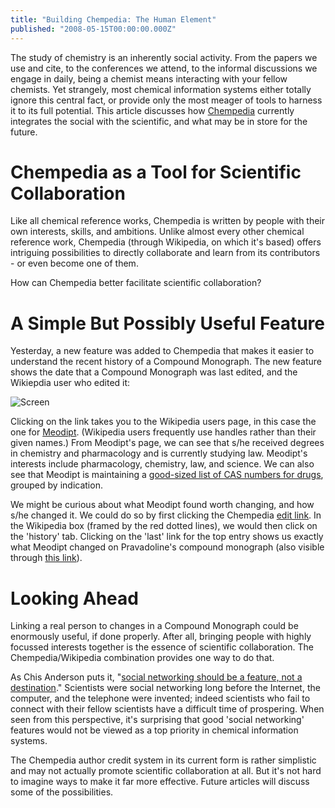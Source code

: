 ```yaml
---
title: "Building Chempedia: The Human Element"
published: "2008-05-15T00:00:00.000Z"
---
```


The study of chemistry is an inherently social activity. From the papers we use and cite, to the conferences we attend, to the informal discussions we engage in daily, being a chemist means interacting with your fellow chemists. Yet strangely, most chemical information systems either totally ignore this central fact, or provide only the most meager of tools to harness it to its full potential. This article discusses how [Chempedia](http://chempedia.com) currently integrates the social with the scientific, and what may be in store for the future.

# Chempedia as a Tool for Scientific Collaboration

Like all chemical reference works, Chempedia is written by people with their own interests, skills, and ambitions. Unlike almost every other chemical reference work, Chempedia (through Wikipedia, on which it's based) offers intriguing possibilities to directly collaborate and learn from its contributors - or even become one of them.

How can Chempedia better facilitate scientific collaboration?

# A Simple But Possibly Useful Feature

Yesterday, a new feature was added to Chempedia that makes it easier to understand the recent history of a Compound Monograph. The new feature shows the date that a Compound Monograph was last edited, and the Wikiepdia user who edited it:

![Screen](/images/posts/20080515/screen.png "Screen")

Clicking on the link takes you to the Wikipedia users page, in this case the one for [Meodipt](http://en.wikipedia.org/wiki/User:Meodipt). (Wikipedia users frequently use handles rather than their given names.) From Meodipt's page, we can see that s/he received degrees in chemistry and pharmacology and is currently studying law. Meodipt's interests include pharmacology, chemistry, law, and science. We can also see that Meodipt is maintaining a [good-sized list of CAS numbers for drugs](http://en.wikipedia.org/wiki/User:Meodipt/casnumbers), grouped by indication.

We might be curious about what Meodipt found worth changing, and how s/he changed it. We could do so by first clicking the Chempedia [edit link](http://chempedia.com/monographs/pravadoline/edit). In the Wikipedia box (framed by the red dotted lines), we would then click on the 'history' tab. Clicking on the 'last' link for the top entry shows us exactly what Meodipt changed on Pravadoline's compound monograph (also visible through [this link](http://en.wikipedia.org/w/index.php?title=Pravadoline&diff=200731945&oldid=200731624)).

# Looking Ahead

Linking a real person to changes in a Compound Monograph could be enormously useful, if done properly. After all, bringing people with highly focussed interests together is the essence of scientific collaboration. The Chempedia/Wikipedia combination provides one way to do that.

As Chis Anderson puts it, "[social networking should be a feature, not a destination](http://www.longtail.com/the_long_tail/2007/09/social-networki.html)." Scientists were social networking long before the Internet, the computer, and the telephone were invented; indeed scientists who fail to connect with their fellow scientists have a difficult time of prospering. When seen from this perspective, it's surprising that good 'social networking' features would not be viewed as a top priority in chemical information systems.

The Chempedia author credit system in its current form is rather simplistic and may not actually promote scientific collaboration at all. But it's not hard to imagine ways to make it far more effective. Future articles will discuss some of the possibilities.